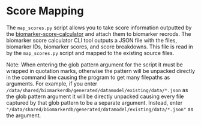 # Score Mapping

The `map_scores.py` script allows you to take score information outputted by the [biomarker-score-calculator](https://github.com/clinical-biomarkers/biomarker-score-calculator) and attach them to biomarker recrods. The biomarker score calculator CLI tool outputs a JSON file with the files, biomarker IDs, biomarker scores, and score breakdowns. This file is read in by the `map_scores.py` script and mapped to the existing source files.

Note: When entering the glob pattern argument for the script it must be wrapped in quotation marks, otherwise the pattern will be unpacked directly in the command line causing the program to get many filepaths as arguments. For example, if you enter `/data/shared/biomarkerdb/generated/datamodel/existing/data/*.json` as the glob pattern argument it will be directly unpacked causing every file captured by that glob pattern to be a separate argument. Instead, enter `"/data/shared/biomarkerdb/generated/datamodel/existing/data/*.json"` as the argument.
